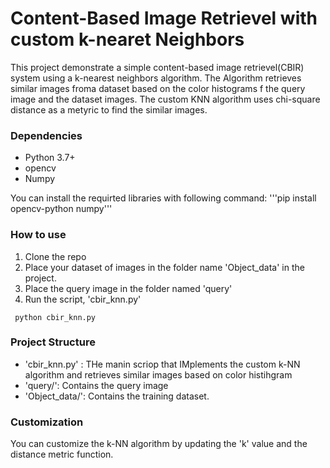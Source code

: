 # Content-Based Image Retrievel with custom k-nearet Neighbors
This project demonstrate a simple content-based image retrievel(CBIR) system using a k-nearest neighbors algorithm. The Algorithm retrieves similar images froma dataset based on the color histograms f the query image and the dataset images. The custom KNN algorithm uses chi-square distance as a metyric to find the similar images.

### Dependencies
* Python 3.7+
* opencv
* Numpy

You can install the requirted libraries with following command:
'''pip install opencv-python numpy'''

### How to use
1. Clone the repo
2. Place your dataset of images in the folder name 'Object_data' in the project.
3. Place the query image in the folder named 'query'
4. Run the script, 'cbir_knn.py'

```
 python cbir_knn.py
```
  
 ### Project Structure
 * 'cbir_knn.py' : THe manin scriop that IMplements the custom k-NN algorithm and retrieves similar images based on color histihgram
 * 'query/': Contains the query image
 * 'Object_data/': Contains the training dataset.
 
 ###  Customization
 You can customize the k-NN algorithm by updating the 'k' value and the distance metric function.
